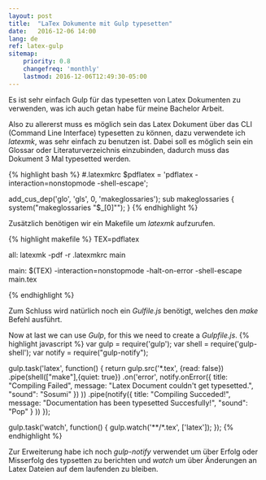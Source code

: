 ```yaml
---
layout: post
title:  "LaTex Dokumente mit Gulp typesetten"
date:   2016-12-06 14:00
lang: de
ref: latex-gulp
sitemap:
    priority: 0.8
    changefreq: 'monthly'
    lastmod: 2016-12-06T12:49:30-05:00
---
```


Es ist sehr einfach Gulp für das typesetten von Latex Dokumenten zu verwenden, was ich auch getan habe für meine Bachelor Arbeit.

Also zu allererst muss es möglich sein das Latex Dokument über das CLI (Command Line Interface) typesetten zu können, dazu verwendete ich _latexmk_, was sehr einfach zu benutzen ist.
Dabei soll es möglich sein ein Glossar oder Literaturverzeichnis einzubinden, dadurch muss das Dokument 3 Mal typesetted werden.


{% highlight bash %}
#.latexmkrc
$pdflatex = 'pdflatex -interaction=nonstopmode -shell-escape';

add_cus_dep('glo', 'gls', 0, 'makeglossaries');
sub makeglossaries {
	system("makeglossaries \"$_[0]\"");
}
{% endhighlight %}


Zusätzlich benötigen wir ein Makefile um _latexmk_ aufzurufen.


{% highlight makefile %}
TEX=pdflatex

all:
	latexmk -pdf -r .latexmkrc main

main:
	$(TEX) -interaction=nonstopmode -halt-on-error -shell-escape main.tex

{% endhighlight %}

Zum Schluss wird natürlich noch ein _Gulfile.js_ benötigt, welches den _make_ Befehl ausführt.

Now at last we can use _Gulp_, for this we need to create a _Gulpfile.js_.
{% highlight javascript %}
var gulp = require('gulp');
var shell = require('gulp-shell');
var notify = require("gulp-notify");

gulp.task('latex', function() {
    return gulp.src('*.tex', {read: false})
    .pipe(shell(["make"],{quiet: true})
    .on('error', notify.onError({
			title: "Compiling Failed",
			message: "Latex Document couldn't get typesetted.",
      "sound": "Sosumi"
		})
  ))
    .pipe(notify({
      title: "Compiling Succeded!",
      message: "Documentation has been typesetted Succesfully!",
      "sound": "Pop"
      }
    ))
});

gulp.task('watch', function() {
    gulp.watch('**/*.tex', ['latex']);
});
{% endhighlight %}

Zur Erweiterung habe ich noch _gulp-notify_ verwendet um über Erfolg oder Misserfolg des typsetten zu berichten und  _watch_ um über Änderungen an Latex Dateien auf dem laufenden zu bleiben.
